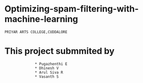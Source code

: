 # Optimizing-spam-filtering-with-machine-learning

    PRIYAR ARTS COLLEGE,CUDDALORE

# This project submmited by 

                  
                  * Pugazhenthi E
                  * Dhinesh V
                  * Arul Siva R
                  * Vasanth S
           
